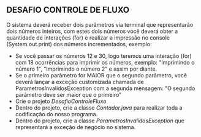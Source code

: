 ## DESAFIO CONTROLE DE FLUXO

O sistema deverá receber dois parâmetros via terminal que representarão dois números inteiros, com estes dois números você deverá obter a quantidade de interações (for) e realizar a impressão no console (System.out.print) dos números incrementados, exemplo:

* Se você passar os números 12 e 30, logo teremos uma interação (for) com 18 ocorrências para imprimir os números, exemplo: "Imprimindo o número 1", "Imprimindo o número 2" e assim por diante.
* Se o primeiro parâmetro for MAIOR que o segundo parâmetro, você deverá lançar a exceção customizada chamada de ParametrosInvalidosException com a segunda mensagem: "O segundo parâmetro deve ser maior que o primeiro"
* Crie o projeto _DesafioControleFluxo_
* Dentro do projeto, crie a classe _Contador.java_ para realizar toda a codificação do nosso programa.
* Dentro do projeto, crie a classe _ParametrosInvalidosException_ que representará a exceção de negócio no sistema.
